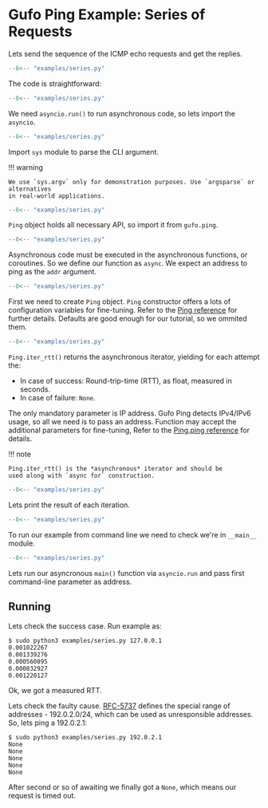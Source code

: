 # Gufo Ping Example: Series of Requests

Lets send the sequence of the ICMP echo requests and get the
replies.

```  py title="series.py" linenums="1"
--8<-- "examples/series.py"
```

The code is straightforward:

```  py title="series.py" linenums="1" hl_lines="1"
--8<-- "examples/series.py"
```

We need `asyncio.run()` to run asynchronous code, so lets import the `asyncio`.

```  py title="series.py" linenums="1" hl_lines="2"
--8<-- "examples/series.py"
```

Import `sys` module to parse the CLI argument.

!!! warning

    We use `sys.argv` only for demonstration purposes. Use `argsparse` or alternatives
    in real-world applications.

```  py title="series.py" linenums="1" hl_lines="4"
--8<-- "examples/series.py"
```

`Ping` object holds all necessary API, so import it from `gufo.ping`.

```  py title="series.py" linenums="1" hl_lines="7"
--8<-- "examples/series.py"
```

Asynchronous code must be executed in the asynchronous functions, or coroutines.
So we define our function as `async`. We expect an address to ping as the
`addr` argument.

```  py title="series.py" linenums="1" hl_lines="8"
--8<-- "examples/series.py"
```

First we need to create `Ping` object. `Ping` constructor offers a lots
of configuration variables for fine-tuning. Refer to the 
[Ping reference](../../reference/gufo/ping/ping#gufo.ping.ping.Ping)
for further details. Defaults are good enough for our tutorial, so
we ommited them.

```  py title="series.py" linenums="1" hl_lines="9"
--8<-- "examples/series.py"
```

`Ping.iter_rtt()` returns the asynchronous iterator, yielding for each attempt the:

* In case of success: Round-trip-time (RTT), as float, measured in seconds.
* In case of failure: `None`.

The only mandatory parameter is IP address.
Gufo Ping detects IPv4/IPv6 usage, so all we need is to pass an address.
Function may accept the additional parameters for fine-tuning,
Refer to the
[Ping.ping reference](../../reference/gufo/ping/ping#gufo.ping.ping.Ping.iter_rtt)
for details.

!!! note

    Ping.iter_rtt() is the *asynchronous* iterator and should be
    used along with `async for` construction.

```  py title="series.py" linenums="1" hl_lines="10"
--8<-- "examples/series.py"
```

Lets print the result of each iteration.

```  py title="series.py" linenums="1" hl_lines="13"
--8<-- "examples/series.py"
```

To run our example from command line we need to check
we're in `__main__` module.

```  py title="series.py" linenums="1" hl_lines="14"
--8<-- "examples/series.py"
```

Lets run our asyncronous `main()` function via `asyncio.run`
and pass first command-line parameter as address.

## Running

Lets check the success case. Run example as:

```
$ sudo python3 examples/series.py 127.0.0.1
0.001022267
0.001339276
0.000560895
0.000832927
0.001220127

```

Ok, we got a measured RTT.

Lets check the faulty cause. [RFC-5737][RFC-5737] defines the special range
of addresses - 192.0.2.0/24, which can be used as unresponsible addresses.
So, lets ping a 192.0.2.1:

```
$ sudo python3 examples/series.py 192.0.2.1
None
None
None
None
None
```

After second or so of awaiting we finally got a `None`, which means our
request is timed out.

[RFC-5737]: https://datatracker.ietf.org/doc/html/rfc5737
